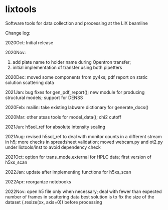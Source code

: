 # lixtools
Software tools for data collection and processing at the LiX beamline

Change log:

2020Oct:
Initial release

2020Nov: 
1. add plate name to holder name during Opentron transfer;
2. initial implementation of transfer using both pipetters

2020Dec:
moved some components from py4xs;
pdf report on static solution scattering data

2021Jan:
bug fixes for gen_pdf_report();
new module for producing structural models; support for DENSS

2020Feb:
mailin: take existing labware dictionary for generate_docs()

2020Mar:
other atsas tools for model_data(); chi2 cutoff 

2021Jun:
h5sol_ref for absolute intensity scaling

2021Aug:
revised h5sol_ref to deal with monitor counts in a different stream in h5;
more checks in spreadsheet validation;
moved webcam.py and ot2.py under lixtools/inst to avoid dependency check

2021Oct:
option for trans_mode.external for HPLC data;
first version of h5xs_scan

2022Jan:
update after implementing functions for h5xs_scan

2022Apr:
reorganize notebooks

2022Nov:
open h5 file only when necessary; deal with fewer than expected number of frames in scattering data
best solution is to fix the size of the dataset (.resize(xx, axis=0)) before processing 